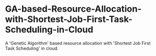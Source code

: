 # GA-based-Resource-Allocation-with-Shortest-Job-First-Task-Scheduling-in-Cloud
A 'Genetic Algorithm' based resource allocation with 'Shortest Job First Task Scheduling' in cloud.
